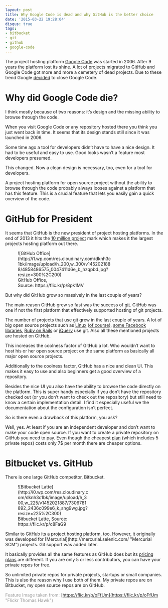 ```yaml
---
layout: post
title: Why Google Code is dead and why GitHub is the better choice
date: '2015-03-22 19:28:04'
disqus: true
tags:
- bitbucket
- git
- github
- google-code
---
```



The project hosting platform [Google Code](https://code.google.com/ "Google Code") was started in 2006. After 9 years the platform lost its shine. A lot of projects migrated to GitHub and Google Code got more and more a cemetery of dead projects. Due to these trend Google [decided](http://google-opensource.blogspot.co.at/2015/03/farewell-to-google-code.html "Google Code is dead") to close Google Code.


# Why did Google Code die?

I think mostly because of two reasons: it’s design and the missing ability to browse through the code.

When you visit Google Code or any repository hosted there you think you just went back in time. It seems that its design stands still since it was launched in 2006.

Some time ago a tool for developers didn’t have to have a nice design. It had to be useful and easy to use. Good looks wasn’t a feature most developers presumed.

This changed. Now a clean design is necessary, too, even for a tool for developers.

A project hosting platform for open source project without the ability to browse through the code probably always looses against a platform that has this feature. This is a crucial feature that lets you easily gain a quick overview of the code.


# GitHub for President

It seems that GitHub is the new president of project hosting platforms. In the end of 2013 it hits the [10 million project](https://github.com/blog/1724-10-million-repositories "10 million GitHub projects") mark which makes it the largest projects hosting platform out there.

<figure class="wp-caption aligncenter" id="attachment_187" style="width: 300px">![GitHub Office](http://i1.wp.com/res.cloudinary.com/dknh3c1bk/image/upload/h_200,w_300/v1452021888/4858486575_0047411d6e_b_hzqpbd.jpg?resize=300%2C200)<figcaption class="wp-caption-text">GitHub Office, Source: https://flic.kr/p/8pk1MV</figcaption></figure>But why did GitHub grow so massively in the last couple of years?

The main reason GitHub grew so fast was the success of [git](http://git-scm.com/ "Git"). GitHub was one if not the first platform that effectively supported hosting of git projects.

The number of projects that use git grew in the last couple of years. A lot of big open source projects such as [Linux](https://github.com/torvalds/linux "Linux on GitHub") ([of course](http://git-scm.com/book/en/v2/Getting-Started-A-Short-History-of-Git "The history of Git")), [some Facebook libraries](https://github.com/facebook "Facebook on GitHub"), [Ruby on Rails](https://github.com/rails/rails "Ruby on Rails on GitHub") or [jQuery](https://github.com/jquery/jquery "jQuery on GitHub") use git. Also all these mentioned projects are hosted on GitHub.

This increases the coolness factor of GitHub a lot. Who wouldn’t want to host his or her open source project on the same platform as basically all major open source projects.

Additionally to the coolness factor, GitHub has a nice and clean UI. This makes it easy to use and also beginners get a good overview of a repository.

Besides the nice UI you also have the ability to browse the code directly on the platform. This is super handy especially if you don’t have the repository checked out (or you don’t want to check out the repository) but still need to know a certain implementation detail. I find it especially useful we the documentation about the configuration isn’t perfect.

So is there even a drawback of this platform, you ask?

Well, yes. At least if you are an independent developer and don’t want to make your code open source. If you want to create a private repository on GitHub you need to pay. Even though the cheapest [plan](https://github.com/pricing "GitHub Pricing Plan") (which includes 5 private repos) costs only 7$ per month there are cheaper options.


# Bitbucket vs. GitHub

There is one large GitHub competitor, Bitbucket.

<figure class="wp-caption aligncenter" id="attachment_190" style="width: 225px">![Bitbucket Latte](http://i0.wp.com/res.cloudinary.com/dknh3c1bk/image/upload/h_300,w_225/v1452021887/7306781892_2436c099e6_k_shg9wg.jpg?resize=225%2C300)<figcaption class="wp-caption-text">Bitbucket Latte, Source: https://flic.kr/p/c8FaG9</figcaption></figure>Similar to GitHub its a project hosting platform, too. However, it originally was developed for [Mercurial](http://mercurial.selenic.com/ "Mercurial SCM") projects. Git support was added later.

It basically provides all the same features as GitHub does but its [pricing plans](https://bitbucket.org/plans "Bitbucket Pricing Plans ") are different. If you are only 5 or less contributors, you can have your private repos for free.

So unlimited private repos for private projects, startups or small companies. This is also the reason why I use both of them. My private repos are on Bitbucket, my open source repos are on GitHub.

<span style="color: #999999;">Feature Image taken from: [https://flic.kr/p/oFfUm](https://flic.kr/p/oFfUm "Flickr Thomas Hawk")</span>
